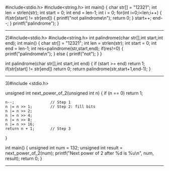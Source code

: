 #include<stdio.h>
#include<string.h>
int main()
{
    char str[] = "12321";
    int len = strlen(str);
    int start = 0;
    int end = len-1;
    int i = 0;
   for(int i=0;i<len;i++)
   {
       if(str[start] != str[end])
       {
           printf("not palindrome\n");
           return 0;
       }
       start++;
       end--;
   }
   printf("palindrome");
}
___________________________________________________
2)#include<stdio.h>
#include<string.h>
int palindrome(char str[],int start,int end);
int main()
{
    char str[] = "12321";
    int len = strlen(str);
    int start = 0;
    int end = len-1;
    int res=palindrome(str,start,end);
    if(res!=0)
    {
        printf("palindrome\n");
    }
    else
    {
        printf("not");
    }
}

int palindrome(char str[],int start,int end)
{
    if (start >= end)
        return 1;
    if(str[start] != str[end])
           return 0;
    return palindrome(str,start+1,end-1);
}
_______________________________
3)#include <stdio.h>

unsigned int next_power_of_2(unsigned int n) {
    if (n == 0) return 1;

    n--;                // Step 1
    n |= n >> 1;        // Step 2: fill bits
    n |= n >> 2;
    n |= n >> 4;
    n |= n >> 8;
    n |= n >> 16;
    return n + 1;       // Step 3
}

int main() {
    unsigned int num = 132;
    unsigned int result = next_power_of_2(num);
    printf("Next power of 2 after %d is %u\n", num, result);
    return 0;
}
____________________________________________________
